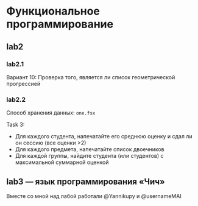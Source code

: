 # Функциональное программирование

## lab2

### lab2.1

Вариант 10: Проверка того, является ли список геометрической прогрессией

### lab2.2

Способ хранения данных: `one.fsx`

Task 3:

* Для каждого студента, напечатайте его среднюю оценку и сдал ли он сессию (все оценки >2)
* Для каждого предмета, напечатайте список двоечников
* Для каждой группы, найдите студента (или студентов) с максимальной суммарной оценкой

## lab3 — язык программирования «Чич»

Вместе со мной над лабой работали @Yannikupy и @usernameMAI
